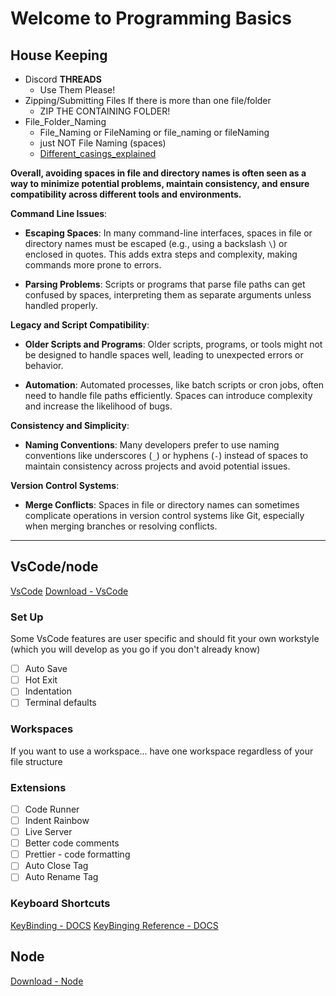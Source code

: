 # Welcome to Programming Basics
## __House Keeping__
- Discord **THREADS**
	- Use Them Please!
- Zipping/Submitting Files
	If there is more than one file/folder
	- ZIP THE CONTAINING FOLDER!
- File_Folder_Naming
	- File_Naming or FileNaming or file_naming or fileNaming 
	- just NOT File Naming (spaces)
	- [Different_casings_explained](https://www.freecodecamp.org/news/snake-case-vs-camel-case-vs-pascal-case-vs-kebab-case-whats-the-difference/)

****__Overall, avoiding spaces in file and directory names is often seen as a way to minimize potential problems, maintain consistency, and ensure compatibility across different tools and environments.__****

**Command Line Issues**:

- **Escaping Spaces**: In many command-line interfaces, spaces in file or directory names must be escaped (e.g., using a backslash `\`) or enclosed in quotes. This adds extra steps and complexity, making commands more prone to errors.

- **Parsing Problems**: Scripts or programs that parse file paths can get confused by spaces, interpreting them as separate arguments unless handled properly.

**Legacy and Script Compatibility**:

- **Older Scripts and Programs**: Older scripts, programs, or tools might not be designed to handle spaces well, leading to unexpected errors or behavior.

- **Automation**: Automated processes, like batch scripts or cron jobs, often need to handle file paths efficiently. Spaces can introduce complexity and increase the likelihood of bugs.

**Consistency and Simplicity**:

- **Naming Conventions**: Many developers prefer to use naming conventions like underscores (`_`) or hyphens (`-`) instead of spaces to maintain consistency across projects and avoid potential issues.

**Version Control Systems**:

- **Merge Conflicts**: Spaces in file or directory names can sometimes complicate operations in version control systems like Git, especially when merging branches or resolving conflicts.

---
## VsCode/node
[VsCode](https://login.codingdojo.com/m/612/13875/98873)
[Download - VsCode](https://code.visualstudio.com/download)
### Set Up
Some VsCode features are user specific and should fit your own workstyle
	(which you will develop as you go if you don't already know)
- [ ] Auto Save
- [ ] Hot Exit
- [ ] Indentation
- [ ] Terminal defaults
### Workspaces
If you want to use a workspace... have one workspace regardless of your file structure
### Extensions
- [ ] Code Runner
- [ ] Indent Rainbow
- [ ] Live Server
- [ ] Better code comments
- [ ] Prettier - code formatting
- [ ] Auto Close Tag
- [ ] Auto Rename Tag

### Keyboard Shortcuts
[KeyBinding - DOCS](https://code.visualstudio.com/docs/getstarted/keybindings)
[KeyBinging Reference - DOCS](https://code.visualstudio.com/docs/getstarted/keybindings#_keyboard-shortcuts-reference)
## Node
[Download - Node](https://nodejs.org/en/download/prebuilt-installer)
